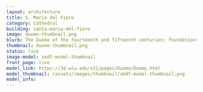 ```yaml
---
layout: architecture
title: S. Maria del Fiore
category: Cathedral
building: santa-maria-del-fiore
image: duomo-thumbnail.png
blurb: The Duomo of the fourteenth and fifteenth centuries; foundations of early church of S. Reparata	
thumbnail: duomo-thumbnail.png
status: live
image-model: smdf-model-thumbnail
front_page: live
model_link: https://3d.wlu.edu/v21/pages/Duomo/Duomo.html
model_thumbnail: /assets/images/thumbnail/smdf-model-thumbnail.png
model_info: 
---
```

